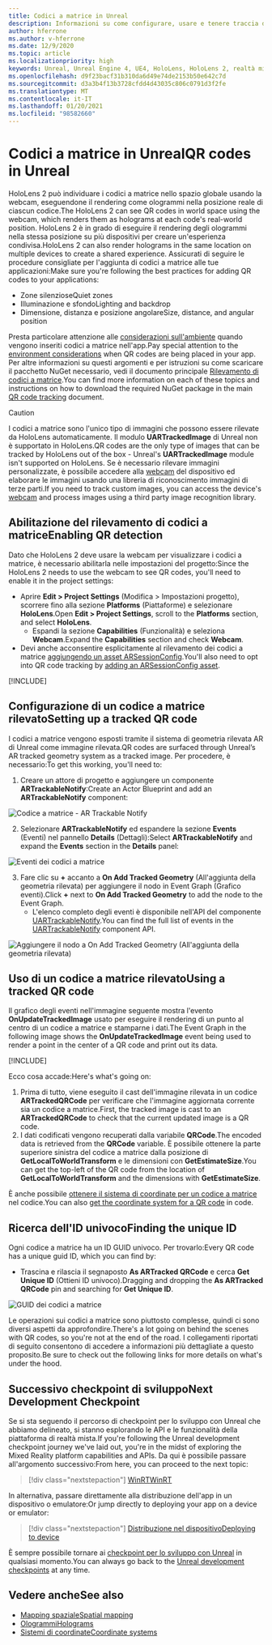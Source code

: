 ```yaml
---
title: Codici a matrice in Unreal
description: Informazioni su come configurare, usare e tenere traccia dei codici a matrice nelle applicazioni di realtà mista Unreal.
author: hferrone
ms.author: v-hferrone
ms.date: 12/9/2020
ms.topic: article
ms.localizationpriority: high
keywords: Unreal, Unreal Engine 4, UE4, HoloLens, HoloLens 2, realtà mista, sviluppo, funzionalità, documentazione, guide, ologrammi, codici a matrice, visore VR realtà mista, visore VR di windows mixed reality, visore per realtà virtuale
ms.openlocfilehash: d9f23bacf31b310da6d49e74de2153b50e642c7d
ms.sourcegitcommit: d3a3b4f13b3728cfdd4d43035c806c0791d3f2fe
ms.translationtype: MT
ms.contentlocale: it-IT
ms.lasthandoff: 01/20/2021
ms.locfileid: "98582660"
---
```

# <a name="qr-codes-in-unreal"></a><span data-ttu-id="e814a-104">Codici a matrice in Unreal</span><span class="sxs-lookup"><span data-stu-id="e814a-104">QR codes in Unreal</span></span>

<span data-ttu-id="e814a-105">HoloLens 2 può individuare i codici a matrice nello spazio globale usando la webcam, eseguendone il rendering come ologrammi nella posizione reale di ciascun codice.</span><span class="sxs-lookup"><span data-stu-id="e814a-105">The HoloLens 2 can see QR codes in world space using the webcam, which renders them as holograms at each code's real-world position.</span></span> <span data-ttu-id="e814a-106">HoloLens 2 è in grado di eseguire il rendering degli ologrammi nella stessa posizione su più dispositivi per creare un'esperienza condivisa.</span><span class="sxs-lookup"><span data-stu-id="e814a-106">HoloLens 2 can also render holograms in the same location on multiple devices to create a shared experience.</span></span> <span data-ttu-id="e814a-107">Assicurati di seguire le procedure consigliate per l'aggiunta di codici a matrice alle tue applicazioni:</span><span class="sxs-lookup"><span data-stu-id="e814a-107">Make sure you're following the best practices for adding QR codes to your applications:</span></span>

- <span data-ttu-id="e814a-108">Zone silenziose</span><span class="sxs-lookup"><span data-stu-id="e814a-108">Quiet zones</span></span>
- <span data-ttu-id="e814a-109">Illuminazione e sfondo</span><span class="sxs-lookup"><span data-stu-id="e814a-109">Lighting and backdrop</span></span>
- <span data-ttu-id="e814a-110">Dimensione, distanza e posizione angolare</span><span class="sxs-lookup"><span data-stu-id="e814a-110">Size, distance, and angular position</span></span>

<span data-ttu-id="e814a-111">Presta particolare attenzione alle [considerazioni sull'ambiente](/hololens/hololens-environment-considerations) quando vengono inseriti codici a matrice nell'app.</span><span class="sxs-lookup"><span data-stu-id="e814a-111">Pay special attention to the [environment considerations](/hololens/hololens-environment-considerations) when QR codes are being placed in your app.</span></span> <span data-ttu-id="e814a-112">Per altre informazioni su questi argomenti e per istruzioni su come scaricare il pacchetto NuGet necessario, vedi il documento principale [Rilevamento di codici a matrice](../platform-capabilities-and-apis/qr-code-tracking.md).</span><span class="sxs-lookup"><span data-stu-id="e814a-112">You can find more information on each of these topics and instructions on how to download the required NuGet package in the main [QR code tracking](../platform-capabilities-and-apis/qr-code-tracking.md) document.</span></span>

> [!CAUTION]
> <span data-ttu-id="e814a-113">I codici a matrice sono l'unico tipo di immagini che possono essere rilevate da HoloLens automaticamente. Il modulo **UARTrackedImage** di Unreal non è supportato in HoloLens.</span><span class="sxs-lookup"><span data-stu-id="e814a-113">QR codes are the only type of images that can be tracked by HoloLens out of the box - Unreal's **UARTrackedImage** module isn't supported on HoloLens.</span></span> <span data-ttu-id="e814a-114">Se è necessario rilevare immagini personalizzate, è possibile accedere alla [webcam](unreal-hololens-camera.md) del dispositivo ed elaborare le immagini usando una libreria di riconoscimento immagini di terze parti.</span><span class="sxs-lookup"><span data-stu-id="e814a-114">If you need to track custom images, you can access the device's [webcam](unreal-hololens-camera.md) and process images using a third party image recognition library.</span></span> 

## <a name="enabling-qr-detection"></a><span data-ttu-id="e814a-115">Abilitazione del rilevamento di codici a matrice</span><span class="sxs-lookup"><span data-stu-id="e814a-115">Enabling QR detection</span></span>

<span data-ttu-id="e814a-116">Dato che HoloLens 2 deve usare la webcam per visualizzare i codici a matrice, è necessario abilitarla nelle impostazioni del progetto:</span><span class="sxs-lookup"><span data-stu-id="e814a-116">Since the HoloLens 2 needs to use the webcam to see QR codes, you'll need to enable it in the project settings:</span></span>
- <span data-ttu-id="e814a-117">Aprire **Edit > Project Settings** (Modifica > Impostazioni progetto), scorrere fino alla sezione **Platforms** (Piattaforme) e selezionare **HoloLens**.</span><span class="sxs-lookup"><span data-stu-id="e814a-117">Open **Edit > Project Settings**, scroll to the **Platforms** section, and select **HoloLens**.</span></span>
    + <span data-ttu-id="e814a-118">Espandi la sezione **Capabilities** (Funzionalità) e seleziona **Webcam**.</span><span class="sxs-lookup"><span data-stu-id="e814a-118">Expand the **Capabilities** section and check **Webcam**.</span></span>  
- <span data-ttu-id="e814a-119">Devi anche acconsentire esplicitamente al rilevamento dei codici a matrice [aggiungendo un asset ARSessionConfig](/windows/mixed-reality/unreal-uxt-ch3#adding-the-session-asset).</span><span class="sxs-lookup"><span data-stu-id="e814a-119">You'll also need to opt into QR code tracking by [adding an ARSessionConfig asset](/windows/mixed-reality/unreal-uxt-ch3#adding-the-session-asset).</span></span>

[!INCLUDE[](includes/tabs-qr-codes-1.md)]

## <a name="setting-up-a-tracked-qr-code"></a><span data-ttu-id="e814a-120">Configurazione di un codice a matrice rilevato</span><span class="sxs-lookup"><span data-stu-id="e814a-120">Setting up a tracked QR code</span></span>

<span data-ttu-id="e814a-121">I codici a matrice vengono esposti tramite il sistema di geometria rilevata AR di Unreal come immagine rilevata.</span><span class="sxs-lookup"><span data-stu-id="e814a-121">QR codes are surfaced through Unreal’s AR tracked geometry system as a tracked image.</span></span> <span data-ttu-id="e814a-122">Per procedere, è necessario:</span><span class="sxs-lookup"><span data-stu-id="e814a-122">To get this working, you'll need to:</span></span>
1. <span data-ttu-id="e814a-123">Creare un attore di progetto e aggiungere un componente **ARTrackableNotify**:</span><span class="sxs-lookup"><span data-stu-id="e814a-123">Create an Actor Blueprint and add an **ARTrackableNotify** component:</span></span>

![Codice a matrice - AR Trackable Notify](images/unreal-spatialmapping-artrackablenotify.PNG)

2. <span data-ttu-id="e814a-125">Selezionare **ARTrackableNotify** ed espandere la sezione **Events** (Eventi) nel pannello **Details** (Dettagli):</span><span class="sxs-lookup"><span data-stu-id="e814a-125">Select **ARTrackableNotify** and expand the **Events** section in the **Details** panel:</span></span>

![Eventi dei codici a matrice](images/unreal-spatialmapping-events.PNG)

3. <span data-ttu-id="e814a-127">Fare clic su **+** accanto a **On Add Tracked Geometry** (All'aggiunta della geometria rilevata) per aggiungere il nodo in Event Graph (Grafico eventi).</span><span class="sxs-lookup"><span data-stu-id="e814a-127">Click **+** next to **On Add Tracked Geometry** to add the node to the Event Graph.</span></span>
    - <span data-ttu-id="e814a-128">L'elenco completo degli eventi è disponibile nell'API del componente [UARTrackableNotify](https://docs.unrealengine.com/API/Runtime/AugmentedReality/UARTrackableNotifyComponent/index.html).</span><span class="sxs-lookup"><span data-stu-id="e814a-128">You can find the full list of events in the [UARTrackableNotify](https://docs.unrealengine.com/API/Runtime/AugmentedReality/UARTrackableNotifyComponent/index.html) component API.</span></span>

![Aggiungere il nodo a On Add Tracked Geometry (All'aggiunta della geometria rilevata)](images/unreal-qr-codes-tracked-geometry.png)

## <a name="using-a-tracked-qr-code"></a><span data-ttu-id="e814a-130">Uso di un codice a matrice rilevato</span><span class="sxs-lookup"><span data-stu-id="e814a-130">Using a tracked QR code</span></span>

<span data-ttu-id="e814a-131">Il grafico degli eventi nell'immagine seguente mostra l'evento **OnUpdateTrackedImage** usato per eseguire il rendering di un punto al centro di un codice a matrice e stamparne i dati.</span><span class="sxs-lookup"><span data-stu-id="e814a-131">The Event Graph in the following image shows the **OnUpdateTrackedImage** event being used to render a point in the center of a QR code and print out its data.</span></span>

[!INCLUDE[](includes/tabs-qr-codes-2.md)]

<span data-ttu-id="e814a-132">Ecco cosa accade:</span><span class="sxs-lookup"><span data-stu-id="e814a-132">Here's what's going on:</span></span>
1. <span data-ttu-id="e814a-133">Prima di tutto, viene eseguito il cast dell'immagine rilevata in un codice **ARTrackedQRCode** per verificare che l'immagine aggiornata corrente sia un codice a matrice.</span><span class="sxs-lookup"><span data-stu-id="e814a-133">First, the tracked image is cast to an **ARTrackedQRCode** to check that the current updated image is a QR code.</span></span>  
2. <span data-ttu-id="e814a-134">I dati codificati vengono recuperati dalla variabile **QRCode**.</span><span class="sxs-lookup"><span data-stu-id="e814a-134">The encoded data is retrieved from the **QRCode** variable.</span></span> <span data-ttu-id="e814a-135">È possibile ottenere la parte superiore sinistra del codice a matrice dalla posizione di **GetLocalToWorldTransform** e le dimensioni con **GetEstimateSize**.</span><span class="sxs-lookup"><span data-stu-id="e814a-135">You can get the top-left of the QR code from the location of **GetLocalToWorldTransform** and the dimensions with **GetEstimateSize**.</span></span>

<span data-ttu-id="e814a-136">È anche possibile [ottenere il sistema di coordinate per un codice a matrice](/windows/mixed-reality/qr-code-tracking#getting-the-coordinate-system-for-a-qr-code) nel codice.</span><span class="sxs-lookup"><span data-stu-id="e814a-136">You can also [get the coordinate system for a QR code](/windows/mixed-reality/qr-code-tracking#getting-the-coordinate-system-for-a-qr-code) in code.</span></span>

## <a name="finding-the-unique-id"></a><span data-ttu-id="e814a-137">Ricerca dell'ID univoco</span><span class="sxs-lookup"><span data-stu-id="e814a-137">Finding the unique ID</span></span>

<span data-ttu-id="e814a-138">Ogni codice a matrice ha un ID GUID univoco. Per trovarlo:</span><span class="sxs-lookup"><span data-stu-id="e814a-138">Every QR code has a unique guid ID, which you can find by:</span></span>
- <span data-ttu-id="e814a-139">Trascina e rilascia il segnaposto **As ARTracked QRCode** e cerca **Get Unique ID** (Ottieni ID univoco).</span><span class="sxs-lookup"><span data-stu-id="e814a-139">Dragging and dropping the **As ARTracked QRCode**  pin and searching for **Get Unique ID**.</span></span>

![GUID dei codici a matrice](images/unreal-qr-guid.PNG)

<span data-ttu-id="e814a-141">Le operazioni sui codici a matrice sono piuttosto complesse, quindi ci sono diversi aspetti da approfondire.</span><span class="sxs-lookup"><span data-stu-id="e814a-141">There's a lot going on behind the scenes with QR codes, so you're not at the end of the road.</span></span> <span data-ttu-id="e814a-142">I collegamenti riportati di seguito consentono di accedere a informazioni più dettagliate a questo proposito.</span><span class="sxs-lookup"><span data-stu-id="e814a-142">Be sure to check out the following links for more details on what's under the hood.</span></span>

## <a name="next-development-checkpoint"></a><span data-ttu-id="e814a-143">Successivo checkpoint di sviluppo</span><span class="sxs-lookup"><span data-stu-id="e814a-143">Next Development Checkpoint</span></span>

<span data-ttu-id="e814a-144">Se si sta seguendo il percorso di checkpoint per lo sviluppo con Unreal che abbiamo delineato, si stanno esplorando le API e le funzionalità della piattaforma di realtà mista.</span><span class="sxs-lookup"><span data-stu-id="e814a-144">If you're following the Unreal development checkpoint journey we've laid out, you're in the midst of exploring the Mixed Reality platform capabilities and APIs.</span></span> <span data-ttu-id="e814a-145">Da qui è possibile passare all'argomento successivo:</span><span class="sxs-lookup"><span data-stu-id="e814a-145">From here, you can proceed to the next topic:</span></span>

> [!div class="nextstepaction"]
> [<span data-ttu-id="e814a-146">WinRT</span><span class="sxs-lookup"><span data-stu-id="e814a-146">WinRT</span></span>](unreal-winRT.md)

<span data-ttu-id="e814a-147">In alternativa, passare direttamente alla distribuzione dell'app in un dispositivo o emulatore:</span><span class="sxs-lookup"><span data-stu-id="e814a-147">Or jump directly to deploying your app on a device or emulator:</span></span>

> [!div class="nextstepaction"]
> [<span data-ttu-id="e814a-148">Distribuzione nel dispositivo</span><span class="sxs-lookup"><span data-stu-id="e814a-148">Deploying to device</span></span>](unreal-deploying.md)

<span data-ttu-id="e814a-149">È sempre possibile tornare ai [checkpoint per lo sviluppo con Unreal](unreal-development-overview.md#3-advanced-features) in qualsiasi momento.</span><span class="sxs-lookup"><span data-stu-id="e814a-149">You can always go back to the [Unreal development checkpoints](unreal-development-overview.md#3-advanced-features) at any time.</span></span>

## <a name="see-also"></a><span data-ttu-id="e814a-150">Vedere anche</span><span class="sxs-lookup"><span data-stu-id="e814a-150">See also</span></span>
* [<span data-ttu-id="e814a-151">Mapping spaziale</span><span class="sxs-lookup"><span data-stu-id="e814a-151">Spatial mapping</span></span>](../../design/spatial-mapping.md)
* [<span data-ttu-id="e814a-152">Ologrammi</span><span class="sxs-lookup"><span data-stu-id="e814a-152">Holograms</span></span>](../../discover/hologram.md)
* [<span data-ttu-id="e814a-153">Sistemi di coordinate</span><span class="sxs-lookup"><span data-stu-id="e814a-153">Coordinate systems</span></span>](../../design/coordinate-systems.md)